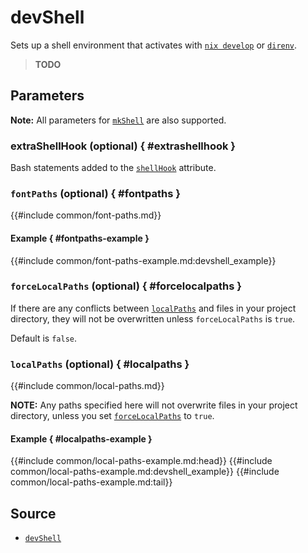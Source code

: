 # devShell

Sets up a shell environment that activates with [`nix develop`][nix-ref-develop]
or [`direnv`][direnv].

> **TODO**

## Parameters

**Note:** All parameters for [`mkShell`][nixpkgs-mkshell] are also
supported.

### extraShellHook (optional) { #extrashellhook }

Bash statements added to the [`shellHook`][nixpkgs-mkshell-attributes]
attribute.

### `fontPaths` (optional) { #fontpaths }

{{#include common/font-paths.md}}

#### Example { #fontpaths-example }

{{#include common/font-paths-example.md:devshell_example}}

### `forceLocalPaths` (optional) { #forcelocalpaths }

<!-- markdownlint-disable link-fragments -->

If there are any conflicts between [`localPaths`](#localpaths) and files in your
project directory, they will not be overwritten unless `forceLocalPaths` is
`true`.

Default is `false`.

<!-- markdownlint-restore -->

### `localPaths` (optional) { #localpaths }

{{#include common/local-paths.md}}

<!-- markdownlint-disable link-fragments -->

**NOTE:** Any paths specified here will not overwrite files in your project
directory, unless you set [`forceLocalPaths`](#forcelocalpaths) to `true`.

<!-- markdownlint-restore -->

#### Example { #localpaths-example }

{{#include common/local-paths-example.md:head}}
{{#include common/local-paths-example.md:devshell_example}}
{{#include common/local-paths-example.md:tail}}

## Source

- [`devShell`](https://github.com/loqusion/typix/blob/main/lib/devShell.nix)

[direnv]: https://direnv.net/
[nix-ref-develop]: https://nixos.org/manual/nix/stable/command-ref/new-cli/nix3-develop
[nixpkgs-mkshell-attributes]: https://nixos.org/manual/nixpkgs/stable/#sec-pkgs-mkShell-attributes
[nixpkgs-mkshell]: https://nixos.org/manual/nixpkgs/stable/#sec-pkgs-mkShell
